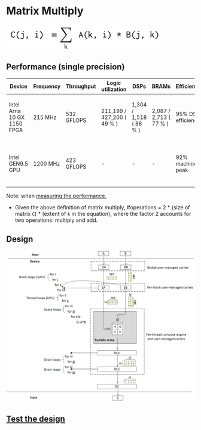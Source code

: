 # Matrix Multiply

![Matrix multiply](figures/gemm-equation.png)

## Performance (single precision)

| Device | Frequency | Throughput | Logic utilization | DSPs | BRAMs | Efficiency | Matrix Size | Device compiler |
| ------ | --------- | ------ | --------- | ---- | ----- | -------------- | ----- | -------------- |
| Intel Arria 10 GX 1150 FPGA | 215 MHz | 532 GFLOPS | 211,199 / 427,200 ( 49 % ) | 1,304 / 1,518 ( 86 % ) | 2,087 / 2,713 ( 77 % ) | 95% DSP efficiency | 10K * 16K matrix times 16K * 8K matrix | aoc 19.4.0 |
| Intel GEN9.5 GPU | 1200 MHz | 423 GFLOPS | - | - | - | 92% machine peak | 2K * 1K matrix times 1K * 2K matrix | CM Dev Package 20200119 |

Note: when [measuring the performance](../README.md#Performance-metrics),

- Given the above definition of matrix multiply, #operations =  2 * (size of matrix `C`) * (extent of `k` in the equation), where the factor 2 accounts for two operations: multiply and add.

## Design

![Design](figures/gemm-design.png)

## [Test the design](../../../../README.md#Performance-tests)
